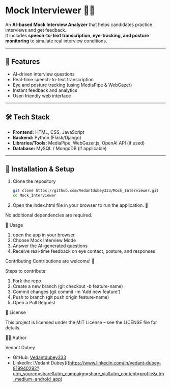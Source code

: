 # Mock Interviewer 🎤🤖

An **AI-based Mock Interview Analyzer** that helps candidates practice interviews and get feedback.  
It includes **speech-to-text transcription, eye-tracking, and posture monitoring** to simulate real interview conditions.  

---

## 🚀 Features
- AI-driven interview questions  
- Real-time speech-to-text transcription  
- Eye and posture tracking (using MediaPipe & WebGazer)  
- Instant feedback and analytics  
- User-friendly web interface  

---

## 🛠️ Tech Stack
- **Frontend:** HTML, CSS, JavaScript  
- **Backend:** Python (Flask/Django)  
- **Libraries/Tools:** MediaPipe, WebGazer.js, OpenAI API (if used)  
- **Database:** MySQL / MongoDB (if applicable)  

---

## 📂 Installation & Setup
1. Clone the repository  
   ```bash
   git clone https://github.com/Vedantdubey333/Mock_Interviewer.git
   cd Mock_Interviewer
2. Open the index.html file in your browser to run the application. 🚀

No additional dependencies are required.

🎯 Usage

1. open the app in your browser
2. Choose Mock Interview Mode
3. Answer the AI-generated questions
4. Receive real-time feedback on eye contact, posture, and responses

Contributing
Contributions are welcome! 🎉

Steps to contribute:
1. Fork the repo
2. Create a new branch (git checkout -b feature-name)
3. Commit changes (git commit -m 'Add new feature')
4. Push to branch (git push origin feature-name)
5. Open a Pull Request

📜 License

This project is licensed under the MIT License – see the LICENSE
 file for details.

👨‍💻 Author

Vedant Dubey
- GitHub: [Vedantdubey333](https://github.com/Vedantdubey333)
- LinkedIn: [Vedant Dubey]((https://www.linkedin.com/in/vedant-dubey-819940292?utm_source=share&utm_campaign=share_via&utm_content=profile&utm_medium=android_app)
